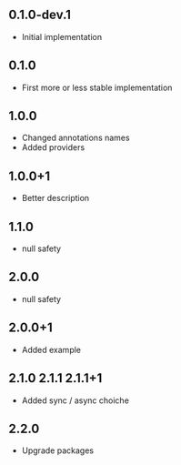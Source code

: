 ## 0.1.0-dev.1

- Initial implementation

## 0.1.0

- First more or less stable implementation

## 1.0.0

- Changed annotations names
- Added providers

## 1.0.0+1

- Better description

## 1.1.0

- null safety

## 2.0.0

- null safety

## 2.0.0+1

- Added example


## 2.1.0 2.1.1 2.1.1+1

- Added sync / async choiche

## 2.2.0

- Upgrade packages
